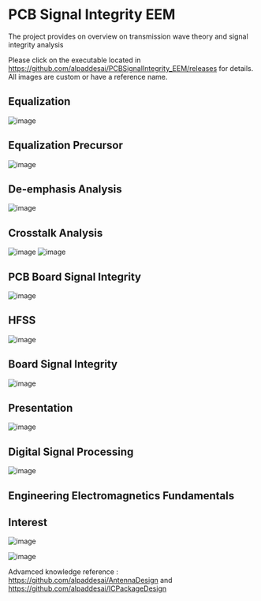 # PCB Signal Integrity EEM

The project provides on overview on transmission wave theory and signal integrity analysis

Please click on the executable located in https://github.com/alpaddesai/PCBSignalIntegrity_EEM/releases for details. 
All images are custom or have a reference name.

## Equalization 
![image](Equalization.png)

## Equalization Precursor 
![image](EqualizationPrecursor.png)

## De-emphasis Analysis
![image](DeemphasisAnalysis.png)

## Crosstalk Analysis
![image](CrosstalkAnalysis.png)
![image](crosstalk_analysis.jpg)

## PCB Board Signal Integrity
![image](PCBBoardSI.png)

## HFSS
![image](HFSS.png)

## Board Signal Integrity
![image](BoardSI.png)

## Presentation
![image](Presentation.png)

## Digital Signal Processing
![image](DSPGroundUp.jpg)

## Engineering Electromagnetics Fundamentals

## Interest
![image](image_1.png)

![image](image.png)

Advamced knowledge reference : https://github.com/alpaddesai/AntennaDesign and https://github.com/alpaddesai/ICPackageDesign
